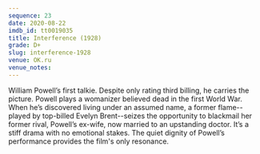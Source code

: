 ```yaml
---
sequence: 23
date: 2020-08-22
imdb_id: tt0019035
title: Interference (1928)
grade: D+
slug: interference-1928
venue: OK.ru
venue_notes:
---
```


William Powell’s first talkie. Despite only rating third billing, he carries the picture. Powell plays a womanizer believed dead in the first World War. When he’s discovered living under an assumed name, a former flame--played by top-billed Evelyn Brent--seizes the opportunity to blackmail her former rival, Powell’s ex-wife, now married to an upstanding doctor. It’s a stiff drama with no emotional stakes. The quiet dignity of Powell’s performance provides the film's only resonance.
